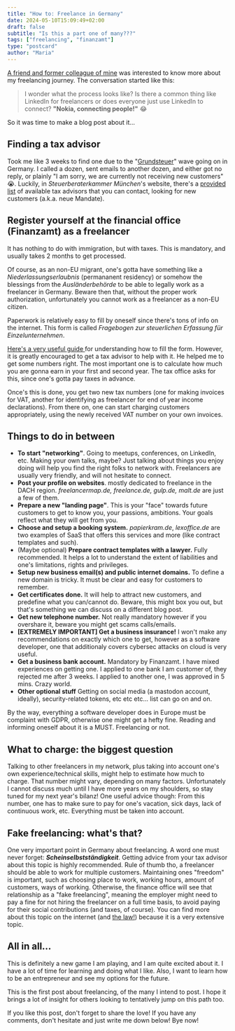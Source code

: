```yaml
---
title: "How to: Freelance in Germany"
date: 2024-05-10T15:09:49+02:00
draft: false
subtitle: "Is this a part one of many???"
tags: ["freelancing", "finanzamt"]
type: "postcard"
author: "Maria"
---
```


[A friend and former colleague of mine](https://www.linkedin.com/in/oleksandr-p-600b091b8/) was interested to know more about my freelancing journey.
The conversation started like this:
> I wonder what the process looks like? Is there a common thing like LinkedIn for freelancers or does everyone just use LinkedIn to connect?
> **"Nokia, connecting people!"** 😂

So it was time to make a blog post about it...

<!--more-->

## Finding a tax advisor

Took me like 3 weeks to find one due to the "[Grundsteuer](https://www.grundsteuer.bayern.de/)" wave going on in Germany.
I called a dozen, sent emails to another dozen, and either got no reply, or plainly "I am sorry, we are currently not receiving new customers" 😭.
Luckily, in _Steuerberaterkammer München_'s website, there's a [provided list](https://www.steuerberaterkammer-muenchen.de/de/aktuelles/neues_von_der_kammer/neues_von_der_kammer/kontaktliste_freie_kapazit%C3%A4ten_neue_mandate/index_ger.html) of available tax advisors that you can contact, looking for new customers (a.k.a. neue Mandate).

## Register yourself at the financial office (Finanzamt) as a freelancer

It has nothing to do with immigration, but with taxes.
This is mandatory, and usually takes 2 months to get processed. 

Of course, as an non-EU migrant, one's gotta have something like a _Niederlassungserlaubnis_ (permananent residency) or somehow the blessings from the _Ausländerbehörde_ to be able to legally work as a freelancer in Germany.
Beware then that, without the proper work authorization, unfortunately you cannot work as a freelancer as a non-EU citizen.

Paperwork is relatively easy to fill by oneself since there's tons of info on the internet.
This form is called _Fragebogen zur steuerlichen Erfassung für Einzelunternehmen_. 

[Here's a very useful guide ](https://allaboutberlin.com/guides/fragebogen-zur-steuerlichen-erfassung)for understanding how to fill the form.
However, it is greatly encouraged to get a tax advisor to help with it. He helped me to get some numbers right. 
The most important one is to calculate how much you are gonna earn in your first and second year. 
The tax office asks for this, since one's gotta pay taxes in advance. 

Once's this is done, you get two new tax numbers (one for making invoices for VAT, another for identifying as freelancer for end of year income declarations).
From there on, one can start charging customers appropriately, using the newly received VAT number on your own invoices.

## Things to do in between
- **To start "networking"**. Going to meetups, conferences, on LinkedIn, etc. Making your own talks, maybe? Just talking about things you enjoy doing will help you find the right folks to network with. Freelancers are usually very friendly, and will not hesitate to connect.
- **Post your profile on websites**. mostly dedicated to freelance in the DACH region. _freelancermap.de, freelance.de, gulp.de, malt.de_ are just a few of them.
- **Prepare a new "landing page"**. This is your "face" towards future customers to get to know you, your passions, ambitions. Your goals reflect what they will get from you. 
- **Choose and setup a booking system.** _papierkram.de_, _lexoffice.de_ are two examples of SaaS that offers this services and more (like contract templates and such).
- (Maybe optional) **Prepare contract templates with a lawyer.** Fully recommended. It helps a lot to understand the extent of liabilities and one's limitations, rights and privileges.
- **Setup new business email(s) and public internet domains.** To define a new domain is tricky. It must be clear and easy for customers to remember.
- **Get certificates done.** It will help to attract new customers, and predefine what you can/cannot do. Beware, this might box you out, but that's something we can discuss on a different blog post.
- **Get new telephone number.** Not really mandatory however if you overshare it, beware you might get scams calls/emails.
- **[EXTREMELY IMPORTANT] Get a business insurance!** I won't make any recommendations on exactly which one to get, however as a software developer, one that additionaly covers cybersec attacks on cloud is very useful.
- **Get a business bank account.** Mandatory by Finanzamt. I have mixed experiences on getting one. I applied to one bank I am customer of, they rejected me after 3 weeks. I applied to another one, I was approved in 5 mins. Crazy world.
- **Other optional stuff** Getting on social media (a mastodon account, ideally), security-related tokens, etc etc etc... list can go on and on.

By the way, everything a software developer does in Europe must be complaint with GDPR, otherwise one might get a hefty fine.
Reading and informing oneself about it is a MUST. Freelancing or not.

## What to charge: the biggest question
Talking to other freelancers in my network, plus taking into account one's own experience/technical skills, might help to estimate how much to charge.
That number might vary, depending on many factors. Unfortunately I cannot discuss much until I have more years on my shoulders, so stay tuned for my next year's bilanz!
One useful advice though: From this number, one has to make sure to pay for one's vacation, sick days, lack of continuous work, etc. Everything must be taken into account.

## Fake freelancing: what's that?
One very important point in Germany about freelancing.
A word one must never forget: _**Scheinselbstständigkeit**_.
Getting advice from your tax advisor about this topic is highly recommended. Rule of thumb tho, a freelancer should be able to work for multiple customers. Maintaining ones "freedom" is important, such as choosing place to work, working hours, amount of customers, ways of working.
Otherwise, the finance office will see that relationship as a "fake freelancing", meaning the employer might need to pay a fine for not hiring the freelancer on a full time basis, to avoid paying for their social contributions (and taxes, of course).
You can find more about this topic on the internet (and [the law!](https://www.gesetze-im-internet.de/)) because it is a very extensive topic. 


## All in all...
This is definitely a new game I am playing, and I am quite excited about it. I have a lot of time for learning and doing what I like. Also, I want to learn how to be an entrepreneur and see my options for the future.

This is the first post about freelancing, of the many I intend to post. 
I hope it brings a lot of insight for others looking to tentatively jump on this path too.


If you like this post, don't forget to share the love!
If you have any comments, don't hesitate and just write me down below!
Bye now!